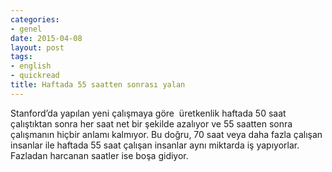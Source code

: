 ```yaml
---
categories:
- genel
date: 2015-04-08
layout: post
tags:
- english
- quickread
title: Haftada 55 saatten sonrası yalan
---
```


Stanford’da yapılan yeni çalışmaya göre  üretkenlik haftada 50 saat çalıştıktan sonra her saat net bir şekilde azalıyor ve 55 saatten sonra çalışmanın hiçbir anlamı kalmıyor. Bu doğru, 70 saat veya daha fazla çalışan insanlar ile haftada 55 saat çalışan insanlar aynı miktarda iş yapıyorlar. Fazladan harcanan saatler ise boşa gidiyor.
